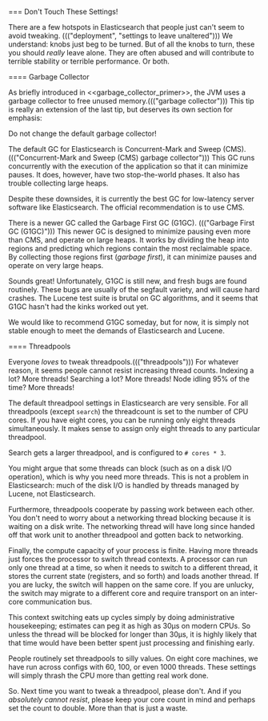 
=== Don't Touch These Settings!

There are a few hotspots in Elasticsearch that people just can't seem to avoid
tweaking. ((("deployment", "settings to leave unaltered"))) We understand:  knobs just beg to be turned. But of all the knobs to turn, these you should _really_ leave alone. They are
often abused and will contribute to terrible stability or terrible performance.
Or both.

==== Garbage Collector

As briefly introduced in <<garbage_collector_primer>>, the JVM uses a garbage
collector to free unused memory.((("garbage collector")))  This tip is really an extension of the last tip,
but deserves its own section for emphasis:

Do not change the default garbage collector!

The default GC for Elasticsearch is Concurrent-Mark and Sweep (CMS).((("Concurrent-Mark and Sweep (CMS) garbage collector")))  This GC
runs concurrently with the execution of the application so that it can minimize
pauses.  It does, however, have two stop-the-world phases.  It also has trouble
collecting large heaps.

Despite these downsides, it is currently the best GC for low-latency server software
like Elasticsearch.  The official recommendation is to use CMS.

There is a newer GC called the Garbage First GC (G1GC). ((("Garbage First GC (G1GC)"))) This newer GC is designed
to minimize pausing even more than CMS, and operate on large heaps.  It works
by dividing the heap into regions and predicting which regions contain the most
reclaimable space.  By collecting those regions first (_garbage first_), it can
minimize pauses and operate on very large heaps.

Sounds great!  Unfortunately, G1GC is still new, and fresh bugs are found routinely.
These bugs are usually of the segfault variety, and will cause hard crashes.
The Lucene test suite is brutal on GC algorithms, and it seems that G1GC hasn't
had the kinks worked out yet.

We would like to recommend G1GC someday, but for now, it is simply not stable
enough to meet the demands of Elasticsearch and Lucene.

==== Threadpools

Everyone _loves_ to tweak threadpools.((("threadpools")))  For whatever reason, it seems people
cannot resist increasing thread counts.  Indexing a lot?  More threads!  Searching
a lot? More threads!  Node idling 95% of the time?  More threads!

The default threadpool settings in Elasticsearch are very sensible.  For all
threadpools (except `search`) the threadcount is set to the number of CPU cores.
If you have eight cores, you can be running only eight threads simultaneously.  It makes
sense to assign only eight threads to any particular threadpool.

Search gets a larger threadpool, and is configured to `# cores * 3`. 

You might argue that some threads can block (such as on a disk I/O operation), 
which is why you need more threads.  This is not a problem in Elasticsearch:
much of the disk I/O is handled by threads managed by Lucene, not Elasticsearch.

Furthermore, threadpools cooperate by passing work between each other.  You don't
need to worry about a networking thread blocking because it is waiting on a disk
write.  The networking thread will have long since handed off that work unit to
another threadpool and gotten back to networking.

Finally, the compute capacity of your process is finite.  Having more threads just forces
the processor to switch thread contexts.  A processor can run only one thread
at a time, so when it needs to switch to a different thread, it stores the current
state (registers, and so forth) and loads another thread.  If you are lucky, the switch
will happen on the same core.  If you are unlucky, the switch may migrate to a
different core and require transport on an inter-core communication bus.

This context switching eats up cycles simply by doing administrative housekeeping; estimates can peg it as high as 30μs on modern CPUs.  So unless the thread
will be blocked for longer than 30μs, it is highly likely that that time would
have been better spent just processing and finishing early.

People routinely set threadpools to silly values.  On eight core machines, we have
run across configs with 60, 100, or even 1000 threads.  These settings will simply
thrash the CPU more than getting real work done.

So. Next time you want to tweak a threadpool, please don't.  And if you
_absolutely cannot resist_, please keep your core count in mind and perhaps set
the count to double.  More than that is just a waste.






